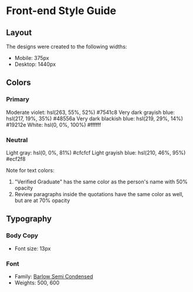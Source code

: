 # Front-end Style Guide

## Layout

The designs were created to the following widths:

- Mobile: 375px
- Desktop: 1440px

## Colors

### Primary

Moderate violet: hsl(263, 55%, 52%)    #7541c8
Very dark grayish blue: hsl(217, 19%, 35%)    #48556a
Very dark blackish blue: hsl(219, 29%, 14%)   #19212e
White: hsl(0, 0%, 100%)  #ffffff

### Neutral

Light gray: hsl(0, 0%, 81%)  #cfcfcf
Light grayish blue: hsl(210, 46%, 95%)  #ecf2f8

Note for text colors:

1. "Verified Graduate" has the same color as the person's name with 50% opacity
2. Review paragraphs inside the quotations have the same color as well, but are at 70% opacity

## Typography

### Body Copy

- Font size: 13px

### Font

- Family: [Barlow Semi Condensed](https://fonts.google.com/specimen/Barlow+Semi+Condensed)
- Weights: 500, 600
